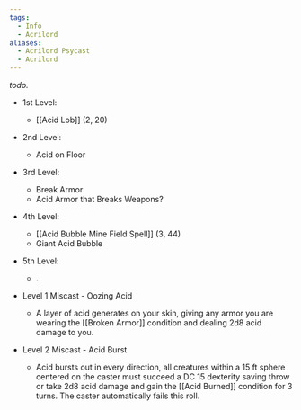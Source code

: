 ```yaml
---
tags:
  - Info
  - Acrilord
aliases:
  - Acrilord Psycast
  - Acrilord
---
```

*todo.*

- 1st Level:
	- [[Acid Lob]] (2, 20)
- 2nd Level:
	- Acid on Floor 
- 3rd Level:
	- Break Armor
	- Acid Armor that Breaks Weapons?
- 4th Level:
	- [[Acid Bubble Mine Field Spell]] (3, 44)
	- Giant Acid Bubble 
- 5th Level:
	- .

- Level 1 Miscast - Oozing Acid
	- A layer of acid generates on your skin, giving any armor you are wearing the [[Broken Armor]] condition and dealing 2d8 acid damage to you.
- Level 2 Miscast - Acid Burst
	- Acid bursts out in every direction, all creatures within a 15 ft sphere centered on the caster must succeed a DC 15 dexterity saving throw or take 2d8 acid damage and gain the [[Acid Burned]] condition for 3 turns. The caster automatically fails this roll.